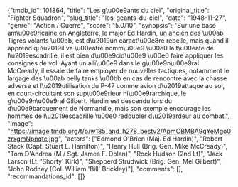 {"tmdb_id": 101864, "title": "Les g\u00e9ants du ciel", "original_title": "Fighter Squadron", "slug_title": "les-geants-du-ciel", "date": "1948-11-27", "genre": "Action / Guerre", "score": "5.0/10", "synopsis": "Sur une base am\u00e9ricaine en Angleterre, le major Ed Hardin, un ancien des \u00ab Tigres volants \u00bb, est d\u2019un caract\u00e8re rebelle, mais quand il apprend qu\u2019il va \u00eatre nomm\u00e9 \u00e0 la t\u00eate de l\u2019escadrille, il est bien d\u00e9cid\u00e9 \u00e0 faire appliquer les consignes de vol. Ayant un alli\u00e9 dans le g\u00e9n\u00e9ral McCready, il essaie de faire employer de nouvelles tactiques, notamment le largage des \u00ab belly tanks \u00bb en cas de rencontre avec la chasse adverse et l\u2019utilisation du P-47 comme avion d\u2019attaque au sol, en court-circuitant son sup\u00e9rieur hi\u00e9rarchique, le g\u00e9n\u00e9ral Gilbert. Hardin est descendu lors du d\u00e9barquement de Normandie, mais son exemple encourage les hommes de l\u2019escadrille \u00e0 redoubler d\u2019ardeur au combat.", "image": "https://image.tmdb.org/t/p/w185_and_h278_bestv2/ApmOBMBA9qYeMgo0zrxgmNpnqtc.jpg", "actors": ["Edmond O'Brien (Maj. Ed Hardin)", "Robert Stack (Capt. Stuart L. Hamilton)", "Henry Hull (Brig. Gen. Mike McCready)", "Tom D'Andrea (M / Sgt. James F. Dolan)", "Rock Hudson (2nd Lt)", "Jack Larson (Lt. 'Shorty' Kirk)", "Shepperd Strudwick (Brig. Gen. Mel Gilbert)", "John Rodney (Col. William 'Bill' Brickley)"], "comments": [], "recommandations_id": []}
